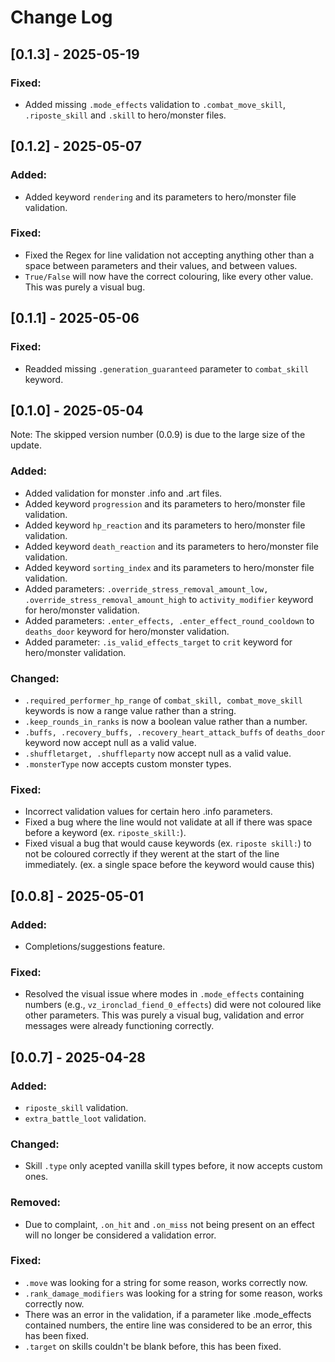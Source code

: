 # Change Log

## [0.1.3] - 2025-05-19

### Fixed:
- Added missing `.mode_effects` validation to `.combat_move_skill`, `.riposte_skill` and `.skill` to hero/monster files.

## [0.1.2] - 2025-05-07

### Added:
- Added keyword `rendering` and its parameters to hero/monster file validation.

### Fixed:
- Fixed the Regex for line validation not accepting anything other than a space between parameters and their values, and between values.
- `True/False` will now have the correct colouring, like every other value. This was purely a visual bug.

## [0.1.1] - 2025-05-06

### Fixed:
- Readded missing `.generation_guaranteed` parameter to `combat_skill` keyword.

## [0.1.0] - 2025-05-04
Note: The skipped version number (0.0.9) is due to the large size of the update.

### Added:
- Added validation for monster .info and .art files.
- Added keyword `progression` and its parameters to hero/monster file validation.
- Added keyword `hp_reaction` and its parameters to hero/monster file validation.
- Added keyword `death_reaction` and its parameters to hero/monster file validation.
- Added keyword `sorting_index` and its parameters to hero/monster file validation.
- Added parameters: `.override_stress_removal_amount_low, .override_stress_removal_amount_high` to `activity_modifier` keyword for hero/monster validation.
- Added parameters: `.enter_effects, .enter_effect_round_cooldown` to `deaths_door` keyword for hero/monster validation.
- Added parameter: `.is_valid_effects_target` to `crit` keyword for hero/monster validation.

### Changed:
- `.required_performer_hp_range` of `combat_skill, combat_move_skill` keywords is now a range value rather than a string.
- `.keep_rounds_in_ranks` is now a boolean value rather than a number.
- `.buffs, .recovery_buffs, .recovery_heart_attack_buffs` of `deaths_door` keyword now accept null as a valid value.
- `.shuffletarget, .shuffleparty` now accept null as a valid value.
- `.monsterType` now accepts custom monster types.

### Fixed:
- Incorrect validation values for certain hero .info parameters.
- Fixed a bug where the line would not validate at all if there was space before a keyword (ex. `riposte_skill:`).
- Fixed visual a bug that would cause keywords (ex. `riposte skill:`) to not be coloured correctly if they werent at the start of the line immediately. (ex. a single space before the keyword would cause this)

## [0.0.8] - 2025-05-01

### Added:
- Completions/suggestions feature.

### Fixed:
- Resolved the visual issue where modes in `.mode_effects` containing numbers (e.g., `vz_ironclad_fiend_0_effects`) did were not coloured like other parameters. This was purely a visual bug, validation and error messages were already functioning correctly.

## [0.0.7] - 2025-04-28

### Added:
- `riposte_skill` validation.
- `extra_battle_loot` validation.

### Changed:
- Skill `.type` only acepted vanilla skill types before, it now accepts custom ones.

### Removed:
- Due to complaint, `.on_hit` and `.on_miss` not being present on an effect will no longer be considered a validation error.

### Fixed:
- `.move` was looking for a string for some reason, works correctly now.
- `.rank_damage_modifiers` was looking for a string for some reason, works correctly now.
- There was an error in the validation, if a parameter like .mode_effects contained numbers, the entire line was considered to be an error, this has been fixed.
- `.target` on skills couldn't be blank before, this has been fixed.
